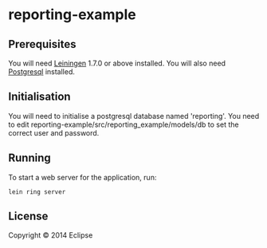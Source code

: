 # reporting-example



## Prerequisites

You will need [Leiningen][1] 1.7.0 or above installed. You will also need [Postgresql][2] installed.

[1]: https://github.com/technomancy/leiningen
[2]: http://www.postgresql.org/

## Initialisation

You will need to initialise a postgresql database named 'reporting'. You need to edit reporting-example/src/reporting_example/models/db to set the correct user and password.

## Running

To start a web server for the application, run:

    lein ring server

## License

Copyright © 2014 Eclipse 
